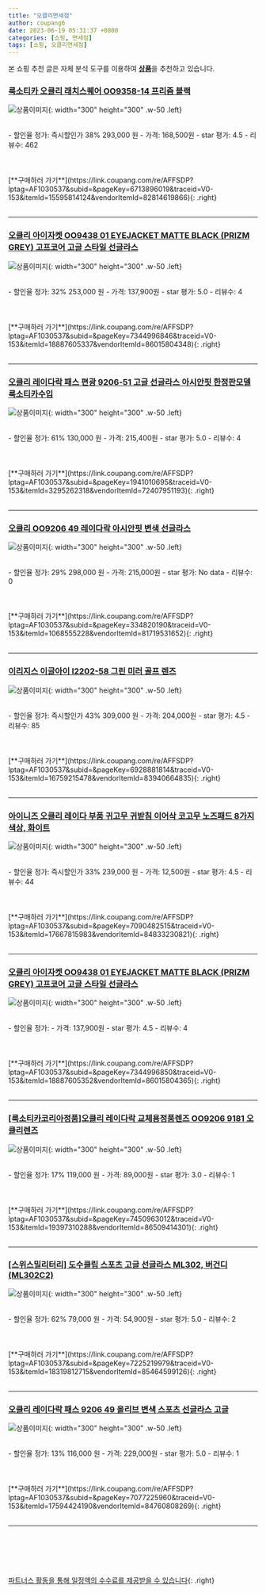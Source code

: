 ```yaml
---
title: "오클리면세점"
author: coupang6
date: 2023-06-19 05:31:37 +0800
categories: [쇼핑, 면세점]
tags: [쇼핑, 오클리면세점]
---
```


본 쇼핑 추천 글은 자체 분석 도구를 이용하여 [**상품**](https://link.coupang.com/a/bao1ui)을 추천하고 있습니다.

### [룩소티카 오클리 래치스퀘어 OO9358-14 프리즘 블랙](https://link.coupang.com/re/AFFSDP?lptag=AF1030537&subid=&pageKey=6713896019&traceid=V0-153&itemId=15595814124&vendorItemId=82814619866)

![상품이미지](https://thumbnail6.coupangcdn.com/thumbnails/remote/230x230ex/image/vendor_inventory/b0f5/83f873584ae17897d915b775927f0de32683ed5eef78965777c796406d72.jpg){: width="300" height="300" .w-50 .left}


<br>
- 할인율 정가: 즉시할인가 38%  293,000   원
- 가격: 168,500원
- star 평가: 4.5
- 리뷰수: 462
<br>
<br>
<br>
<br>
[**구매하러 가기**](https://link.coupang.com/re/AFFSDP?lptag=AF1030537&subid=&pageKey=6713896019&traceid=V0-153&itemId=15595814124&vendorItemId=82814619866){: .right}
<br>
<br>

---

### [오클리 아이자켓 OO9438 01 EYEJACKET MATTE BLACK (PRIZM GREY) 고프코어 고글 스타일 선글라스](https://link.coupang.com/re/AFFSDP?lptag=AF1030537&subid=&pageKey=7344996846&traceid=V0-153&itemId=18887605337&vendorItemId=86015804348)

![상품이미지](https://thumbnail7.coupangcdn.com/thumbnails/remote/230x230ex/image/vendor_inventory/95a4/341e53a27bfde0c30415a0f0eb604e3dfa98ec53f674b00de2bb9d798288.jpg){: width="300" height="300" .w-50 .left}


<br>
- 할인율 정가: 32%  253,000   원
- 가격: 137,900원
- star 평가: 5.0
- 리뷰수: 4
<br>
<br>
<br>
<br>
[**구매하러 가기**](https://link.coupang.com/re/AFFSDP?lptag=AF1030537&subid=&pageKey=7344996846&traceid=V0-153&itemId=18887605337&vendorItemId=86015804348){: .right}
<br>
<br>

---

### [오클리 레이다락 패스 편광 9206-51 고글 선글라스 아시안핏 한정판모델 룩소티카수입](https://link.coupang.com/re/AFFSDP?lptag=AF1030537&subid=&pageKey=1941010695&traceid=V0-153&itemId=3295262318&vendorItemId=72407951193)

![상품이미지](https://thumbnail9.coupangcdn.com/thumbnails/remote/230x230ex/image/vendor_inventory/0c65/696476d4f7ce9a0aaa39876ec1296137210d0d1a1aa1feaf212e1522376f.jpeg){: width="300" height="300" .w-50 .left}


<br>
- 할인율 정가: 61%  130,000   원
- 가격: 215,400원
- star 평가: 5.0
- 리뷰수: 4
<br>
<br>
<br>
<br>
[**구매하러 가기**](https://link.coupang.com/re/AFFSDP?lptag=AF1030537&subid=&pageKey=1941010695&traceid=V0-153&itemId=3295262318&vendorItemId=72407951193){: .right}
<br>
<br>

---

### [오클리 OO9206 49 레이다락 아시안핏 변색 선글라스](https://link.coupang.com/re/AFFSDP?lptag=AF1030537&subid=&pageKey=334820190&traceid=V0-153&itemId=1068555228&vendorItemId=81719531652)

![상품이미지](https://thumbnail6.coupangcdn.com/thumbnails/remote/230x230ex/image/vendor_inventory/6b80/db02f60643e373e86793aab5a360d8bb8adc9009b497b89254d315efbc78.jpg){: width="300" height="300" .w-50 .left}


<br>
- 할인율 정가: 29%  298,000   원
- 가격: 215,000원
- star 평가: No data
- 리뷰수: 0
<br>
<br>
<br>
<br>
[**구매하러 가기**](https://link.coupang.com/re/AFFSDP?lptag=AF1030537&subid=&pageKey=334820190&traceid=V0-153&itemId=1068555228&vendorItemId=81719531652){: .right}
<br>
<br>

---

### [이리지스 이글아이 I2202-58 그린 미러 골프 렌즈](https://link.coupang.com/re/AFFSDP?lptag=AF1030537&subid=&pageKey=6928881814&traceid=V0-153&itemId=16759215478&vendorItemId=83940664835)

![상품이미지](https://thumbnail8.coupangcdn.com/thumbnails/remote/230x230ex/image/vendor_inventory/1cec/d74ddcfc08c027eb02cb1d8dcc35dcc490b6ebac3a44caa6ef8fee8a7592.JPG){: width="300" height="300" .w-50 .left}


<br>
- 할인율 정가: 즉시할인가 43%  309,000   원
- 가격: 204,000원
- star 평가: 4.5
- 리뷰수: 85
<br>
<br>
<br>
<br>
[**구매하러 가기**](https://link.coupang.com/re/AFFSDP?lptag=AF1030537&subid=&pageKey=6928881814&traceid=V0-153&itemId=16759215478&vendorItemId=83940664835){: .right}
<br>
<br>

---

### [아이니즈 오클리 레이다 부품 귀고무 귀받침 이어삭 코고무 노즈패드 8가지색상, 화이트](https://link.coupang.com/re/AFFSDP?lptag=AF1030537&subid=&pageKey=7090482515&traceid=V0-153&itemId=17667815983&vendorItemId=84833230821)

![상품이미지](https://thumbnail6.coupangcdn.com/thumbnails/remote/230x230ex/image/vendor_inventory/e97e/b801c0e126e7fc880218d446869b0867fcbb179696f49354564699b65c77.jpg){: width="300" height="300" .w-50 .left}


<br>
- 할인율 정가: 즉시할인가 33%  239,000   원
- 가격: 12,500원
- star 평가: 4.5
- 리뷰수: 44
<br>
<br>
<br>
<br>
[**구매하러 가기**](https://link.coupang.com/re/AFFSDP?lptag=AF1030537&subid=&pageKey=7090482515&traceid=V0-153&itemId=17667815983&vendorItemId=84833230821){: .right}
<br>
<br>

---

### [오클리 아이자켓 OO9438 01 EYEJACKET MATTE BLACK (PRIZM GREY) 고프코어 고글 스타일 선글라스](https://link.coupang.com/re/AFFSDP?lptag=AF1030537&subid=&pageKey=7344996850&traceid=V0-153&itemId=18887605352&vendorItemId=86015804365)

![상품이미지](https://thumbnail7.coupangcdn.com/thumbnails/remote/230x230ex/image/vendor_inventory/95a4/341e53a27bfde0c30415a0f0eb604e3dfa98ec53f674b00de2bb9d798288.jpg){: width="300" height="300" .w-50 .left}


<br>
- 할인율 정가: 
- 가격: 137,900원
- star 평가: 4.5
- 리뷰수: 4
<br>
<br>
<br>
<br>
[**구매하러 가기**](https://link.coupang.com/re/AFFSDP?lptag=AF1030537&subid=&pageKey=7344996850&traceid=V0-153&itemId=18887605352&vendorItemId=86015804365){: .right}
<br>
<br>

---

### [[룩소티카코리아정품]오클리 레이다락 교체용정품렌즈 OO9206 9181 오클리렌즈](https://link.coupang.com/re/AFFSDP?lptag=AF1030537&subid=&pageKey=7450963012&traceid=V0-153&itemId=19397310288&vendorItemId=86509414301)

![상품이미지](https://thumbnail7.coupangcdn.com/thumbnails/remote/230x230ex/image/vendor_inventory/722b/5d696450ed3d04b677efde88e57e33166a1884dbf2d06d5923fdec5458e1.jpg){: width="300" height="300" .w-50 .left}


<br>
- 할인율 정가: 17%  119,000   원
- 가격: 89,000원
- star 평가: 3.0
- 리뷰수: 1
<br>
<br>
<br>
<br>
[**구매하러 가기**](https://link.coupang.com/re/AFFSDP?lptag=AF1030537&subid=&pageKey=7450963012&traceid=V0-153&itemId=19397310288&vendorItemId=86509414301){: .right}
<br>
<br>

---

### [[스위스밀리터리] 도수클립 스포츠 고글 선글라스 ML302, 버건디(ML302C2)](https://link.coupang.com/re/AFFSDP?lptag=AF1030537&subid=&pageKey=7225219979&traceid=V0-153&itemId=18319812715&vendorItemId=85464599126)

![상품이미지](https://thumbnail9.coupangcdn.com/thumbnails/remote/230x230ex/image/vendor_inventory/0fcf/93434a1bda872504772c825af56f2b809d7627f0c86ce4a7a0bedff4a0d0.jpg){: width="300" height="300" .w-50 .left}


<br>
- 할인율 정가: 62%  79,000   원
- 가격: 54,900원
- star 평가: 5.0
- 리뷰수: 2
<br>
<br>
<br>
<br>
[**구매하러 가기**](https://link.coupang.com/re/AFFSDP?lptag=AF1030537&subid=&pageKey=7225219979&traceid=V0-153&itemId=18319812715&vendorItemId=85464599126){: .right}
<br>
<br>

---

### [오클리 레이다락 패스 9206 49 올리브 변색 스포츠 선글라스 고글](https://link.coupang.com/re/AFFSDP?lptag=AF1030537&subid=&pageKey=7077225960&traceid=V0-153&itemId=17594424190&vendorItemId=84760808269)

![상품이미지](https://thumbnail9.coupangcdn.com/thumbnails/remote/230x230ex/image/vendor_inventory/0d60/13326fe29a9d0e4bd358ae44d0cadc608e7fc105c5265cbd5011501a89a5.jpg){: width="300" height="300" .w-50 .left}


<br>
- 할인율 정가: 13%  116,000   원
- 가격: 229,000원
- star 평가: 5.0
- 리뷰수: 1
<br>
<br>
<br>
<br>
[**구매하러 가기**](https://link.coupang.com/re/AFFSDP?lptag=AF1030537&subid=&pageKey=7077225960&traceid=V0-153&itemId=17594424190&vendorItemId=84760808269){: .right}
<br>
<br>

---
<br><br><br><br><br> [파트너스 활동을 통해 일정액의 수수료를 제공받을 수 있습니다](https://link.coupang.com/a/bao1ui){: .right}
